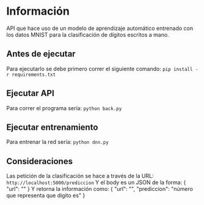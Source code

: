 # Información
API que hace uso de un modelo de aprendizaje automático entrenado con los datos MNIST para la clasificación de dígitos escritos a mano.

## Antes de ejecutar
Para ejecutarlo se debe primero correr el siguiente comando:
`pip install -r requirements.txt`

## Ejecutar API
Para correr el programa sería:
`python back.py`

## Ejecutar entrenamiento
Para entrenar la red sería:
`python dnn.py`

## Consideraciones
Las petición de la clasificación se hace a través de la URL:
`http://localhost:5000/prediccion`
Y el body es un JSON de la forma:
{
	"url": "<url de la imagen>"
}
Y retorna la información como:
{
	"url": "<url de la imagen>",
	"prediccion": "número que representa que digito es"
}